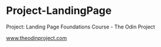 # Project-LandingPage
 Project: Landing Page Foundations Course - The Odin Project


www.theodinproject.com
